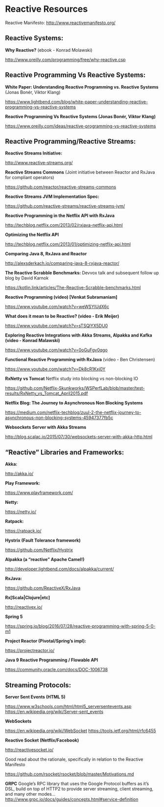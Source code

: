 # Reactive Resources

Reactive Manifesto:
http://www.reactivemanifesto.org/

## Reactive Systems:

**Why Reactive?**  (ebook - Konrad Molawski)

http://www.oreilly.com/programming/free/why-reactive.csp


## Reactive Programming Vs Reactive Systems:

**White Paper: Understanding Reactive Programming vs. Reactive Systems** (Jonas Bonér, Viktor Klang)

https://www.lightbend.com/blog/white-paper-understanding-reactive-programming-vs-reactive-systems

**Reactive Programming Vs Reactive Systems (Jonas Bonér, Viktor Klang)**

https://www.oreilly.com/ideas/reactive-programming-vs-reactive-systems


## Reactive Programming/Reactive Streams:

**Reactive Streams Initiative:**

http://www.reactive-streams.org/

**Reactive Streams Commons** 
(Joint initiative between Reactor and RxJava for compliant operators)

https://github.com/reactor/reactive-streams-commons

**Reactive Streams JVM Implementation Spec:**

https://github.com/reactive-streams/reactive-streams-jvm/

**Reactive Programming in the Netflix API with RxJava**

http://techblog.netflix.com/2013/02/rxjava-netflix-api.html

**Optimizing the Netflix API**

http://techblog.netflix.com/2013/01/optimizing-netflix-api.html

**Comparing Java 8, RxJava and Reactor**

http://alexsderkach.io/comparing-java-8-rxjava-reactor/

**The Reactive Scrabble Benchmarks:**
Devvox talk and subsequent follow up blog by David Karnok

https://kotlin.link/articles/The-Reactive-Scrabble-benchmarks.html

**Reactive Programming (video) [Venkat Subramaniam]**

https://www.youtube.com/watch?v=weWSYIUdX6c

**What does it mean to be Reactive? (video - Erik Meijer)**

https://www.youtube.com/watch?v=sTSQlYX5DU0

**Exploring Reactive Integrations with Akka Streams, Alpakka and Kafka  (video - Konrad Malawski)**

https://www.youtube.com/watch?v=0oGuFgv0qgo

**Functional Reactive Programming with RxJava** (video - Ben Christensen)

https://www.youtube.com/watch?v=Dk8cR1Kxj0Y

**RxNetty vs Tomcat**
Netflix study into blocking vs non-blocking IO

https://github.com/Netflix-Skunkworks/WSPerfLab/blob/master/test-results/RxNetty_vs_Tomcat_April2015.pdf

**Netflix Blog: The Journey to Asynchronous Non Blocking Systems**

https://medium.com/netflix-techblog/zuul-2-the-netflix-journey-to-asynchronous-non-blocking-systems-45947377fb5c

**Websockets Server with Akka Streams**

http://blog.scalac.io/2015/07/30/websockets-server-with-akka-http.html


## “Reactive” Libraries and Frameworks:
**Akka:**

http://akka.io/

**Play Framework:**

https://www.playframework.com/

**Netty:**

https://netty.io/

**Ratpack:**

https://ratpack.io/

**Hystrix (Fault Tolerance framework)**

https://github.com/Netflix/Hystrix

**Alpakka (a “reactive” Apache Camel!)**

http://developer.lightbend.com/docs/alpakka/current/

**RxJava:**

https://github.com/ReactiveX/RxJava

**Rx[Scala|Clojure|etc]**

http://reactivex.io/

**Spring 5**

https://spring.io/blog/2016/07/28/reactive-programming-with-spring-5-0-m1

**Project Reactor (Pivotal/Spring’s impl):**

https://projectreactor.io/

**Java 9 Reactive Programming / Flowable API**

https://community.oracle.com/docs/DOC-1006738


## Streaming Protocols:

**Server Sent Events (HTML 5)**

https://www.w3schools.com/html/html5_serversentevents.asp
https://en.wikipedia.org/wiki/Server-sent_events

**WebSockets**

https://en.wikipedia.org/wiki/WebSocket
https://tools.ietf.org/html/rfc6455

**Reactive Socket (Netflix/Facebook)**

http://reactivesocket.io/

Good read about the rationale, specifically in relation to the Reactive Manifesto

https://github.com/rsocket/rsocket/blob/master/Motivations.md

**GRPC**
Google’s RPC library that uses the Google Protocol buffers as it’s DSL, build on top of HTTP2 to provide server streaming, client streaming, and many other modes...
http://www.grpc.io/docs/guides/concepts.html#service-definition

